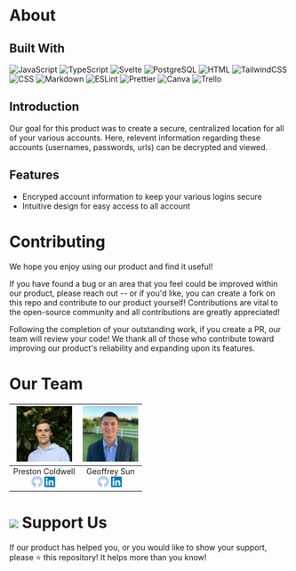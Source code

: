# About

## Built With
![JavaScript](https://img.shields.io/badge/-javascript-F7DF1E?style=for-the-badge&logo=javascript&logoColor=black)
![TypeScript](https://img.shields.io/badge/TypeScript-007ACC?style=for-the-badge&logo=typescript&logoColor=white)
![Svelte](https://img.shields.io/badge/Svelte-4A4A55?style=for-the-badge&logo=svelte&logoColor=FF3E00)
![PostgreSQL](https://img.shields.io/badge/PostgreSQL-316192?style=for-the-badge&logo=postgresql&logoColor=white)
![HTML](https://img.shields.io/badge/HTML5-E34F26?style=for-the-badge&logo=html5&logoColor=white)
![TailwindCSS](https://img.shields.io/badge/Tailwind_CSS-38B2AC?style=for-the-badge&logo=tailwind-css&logoColor=white)
![CSS](https://img.shields.io/badge/CSS3-1572B6?style=for-the-badge&logo=css3&logoColor=white)
![Markdown](https://img.shields.io/badge/Markdown-000000?style=for-the-badge&logo=markdown&logoColor=white)
![ESLint](https://img.shields.io/badge/eslint-3A33D1?style=for-the-badge&logo=eslint&logoColor=white)
![Prettier](https://img.shields.io/badge/prettier-1A2C34?style=for-the-badge&logo=prettier&logoColor=F7BA3E)
![Canva](https://img.shields.io/badge/Canva-%2300C4CC.svg?&style=for-the-badge&logo=Canva&logoColor=white)
![Trello](https://img.shields.io/badge/Trello-0052CC?style=for-the-badge&logo=trello&logoColor=white)
<br>

## Introduction

Our goal for this product was to create a secure, centralized location for all of your various accounts. Here, relevent information regarding these accounts (usernames, passwords, urls) can be decrypted and viewed. 

## Features
- Encryped account information to keep your various logins secure
- Intuitive design for easy access to all account

# Contributing
We hope you enjoy using our product and find it useful! 

If you have found a bug or an area that you feel could be improved within our product, please reach out -- or if you'd like, you can create a fork on this repo and contribute to our product yourself! Contributions are vital to the open-source community and all contributions are greatly appreciated!

Following the completion of your outstanding work, if you create a PR, our team will review your code! We thank all of those who contribute toward improving our product's reliability and expanding upon its features.

# Our Team
| [<img src="./src/public/PrestonHeadshot.jpg" width="100px" >](https://www.linkedin.com/in/prestoncoldwell/) | [<img src="./src/public/GeoffHeadshot.png" width="100px" >](https://www.linkedin.com/in/geoffrey-sun/) |
| ------------- | ------------- |
| <div style="text-align: center">Preston Coldwell</div>  <div style="text-align: center">[<img src="./src/public/githubIcon.png" width="20px" >](https://github.com/PrestonColdwell) [<img src="./src/public/linkedInLogo.png" width="22px" >](https://www.linkedin.com/in/prestoncoldwell/)</div> | <div style="text-align: center">Geoffrey Sun</div>  <div style="text-align: center">[<img src="./src/public/githubIcon.png" width="20px" >](https://github.com/geoffsun2) [<img src="./src/public/linkedInLogo.png" width="22px" >](https://www.linkedin.com/in/geoffrey-sun/)</div> |

# <img width='20px' src='./public/Icon.png'> Support Us
If our product has helped you, or you would like to show your support, please ⭐️ this repository! It helps more than you know!
